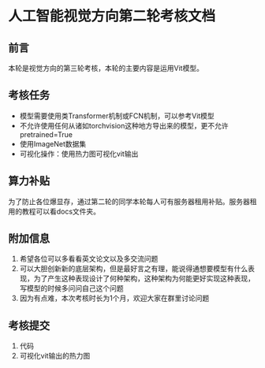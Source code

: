 # 人工智能视觉方向第二轮考核文档
## 前言
本轮是视觉方向的第三轮考核，本轮的主要内容是运用Vit模型。
## 考核任务
* 模型需要使用类Transformer机制或FCN机制，可以参考Vit模型
* 不允许使用任何从诸如torchvision这种地方导出来的模型，更不允许pretrained=True
* 使用ImageNet数据集
* 可视化操作：使用热力图可视化vit输出

## 算力补贴
为了防止各位爆显存，通过第二轮的同学本轮每人可有服务器租用补贴。服务器租用的教程可以看docs文件夹。

## 附加信息
1. 希望各位可以多看看英文论文以及多交流问题
2. 可以大胆创新新的底层架构，但是最好言之有理，能说得通想要模型有什么表现，为了产生这种表现设计了何种架构，这种架构为何能更好实现这种表现，写模型的时候多问问自己这个问题
3. 因为有点难，本次考核时长为1个月，欢迎大家在群里讨论问题

## 考核提交
1. 代码
2. 可视化vit输出的热力图

